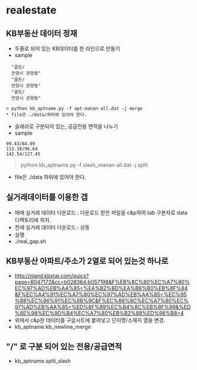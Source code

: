 # realestate
## KB부동산 데이터 정재
  * 두줄로 되어 있는 KB데이터를 한 라인으로 만들기
  * sample
  ```
    "골든/
    안양시 관양동"
    "골든/
    안양시 관양동"
    "골든/
    안양시 관양동"
  ```
    > python kb_aptname.py -f apt-manan-all.dat -j merge
    * file은 ./data/하위에 있어야 한다.

  * 슬래쉬로 구분되어 있는, 공급전용 면적을 나누기
  * sample
  ```
  99.43/84.89
  113.18/96.64
  142.54/127.45
  ```
  > python kb_aptname.py -f slash_manan-all.dat -j split
  * file은 ./data 하위에 있어야 한다.
    
## 실거래데이터를 이용한 갭
  * 매매 실거래 데이터 다운로드 : 다운로드 받은 파일을 c&p하여 tab 구분자로 data 디렉토리에 위치.
  * 전세 실거래 데이터 다운로드 : 상동
  * 실행
  * ./real_gap.sh
## KB부동산 아파트/주소가 2열로 되어 있는것 하나로
  * http://nland.kbstar.com/quics?page=B047172&cc=b028364:b057198&F%EB%8C%80%EC%A7%80%EC%97%AD%EB%AA%85=%EA%B2%BD%EA%B8%B0%EB%8F%84&F%EC%A4%91%EC%A7%80%EC%97%AD%EB%AA%85=%EC%95%88%EC%96%91%EC%8B%9C&F%EC%86%8C%EC%A7%80%EC%97%AD%EB%AA%85=%ED%8F%89%EC%B4%8C%EB%8F%99&%ED%8E%98%EC%9D%B4%EC%A7%80%EB%B2%88%ED%98%B8=4
  * 위에서 c&p한 데이터를 구글시트에 붙여넣고 단지명/소재지 열을 변경.
  * kb_aptname.kb_newline_merge
## "/" 로 구분 되어 있는 전용/공급면적
  * kb_aptname.split_slash 